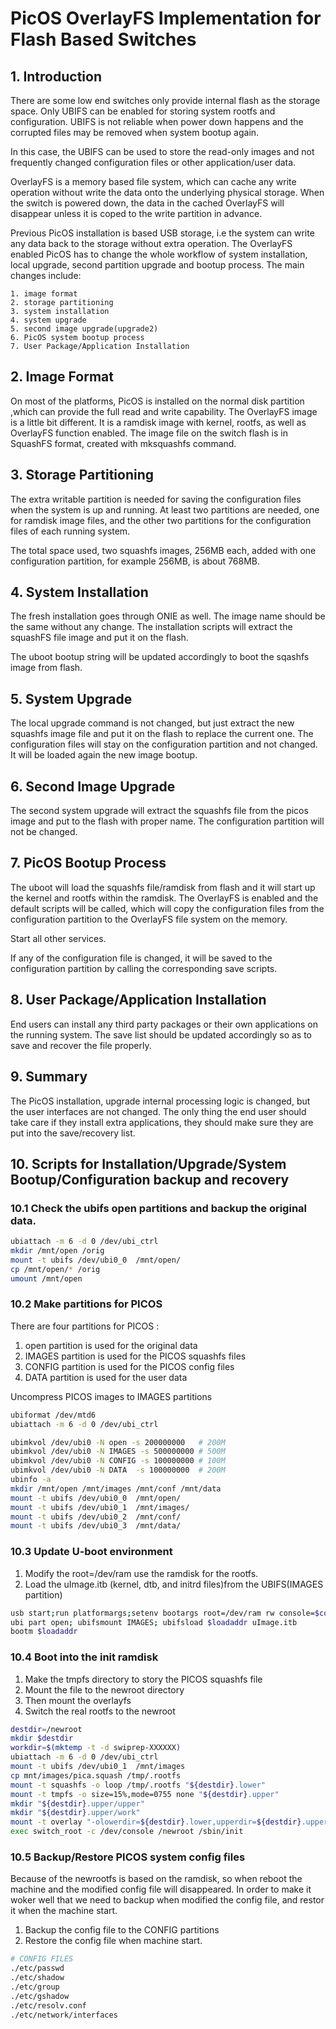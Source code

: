 # PicOS OverlayFS Implementation for Flash Based Switches

## 1. Introduction

There are some low end switches only provide internal flash as the storage space. Only UBIFS can be enabled for storing system rootfs and configuration. UBIFS is not reliable when power down happens and the corrupted files may be removed when system bootup again.

In this case, the UBIFS can be used to store the read-only images and not frequently changed configuration files or other application/user data.

OverlayFS is a memory based file system, which can cache any write operation without write the data onto the underlying physical storage. When the switch is powered down, the data in the cached OverlayFS will disappear unless it is coped to the write partition in advance.

Previous PicOS installation is based USB storage, i.e the system can write any data back to the storage without extra operation. The OverlayFS enabled PicOS has to change the whole workflow of system installation, local upgrade, second partition upgrade and bootup process. The main changes include:

    1. image format
    2. storage partitioning
    3. system installation
    4. system upgrade
    5. second image upgrade(upgrade2)
    6. PicOS system bootup process
    7. User Package/Application Installation

## 2. Image Format

On most of the platforms, PicOS is installed on the normal disk partition ,which can provide the full read and write capability. The OverlayFS image is a little bit different. It is a ramdisk image with kernel, rootfs, as well as OverlayFS function enabled. The image file on the switch flash is in SquashFS format, created with mksquashfs command.

## 3. Storage Partitioning

The extra writable partition is needed for saving the configuration files when the system is up and running. At least two partitions are needed, one for ramdisk image files, and the other two partitions for the configuration files of each running system.

The total space used, two squashfs images, 256MB each, added with one configuration partition, for example 256MB, is about 768MB.

## 4. System Installation

The fresh installation goes through ONIE as well. The image name should be the same without any change. The installation scripts will extract the squashFS file image and put it on the flash.

The uboot bootup string will be updated accordingly to boot the sqashfs image from flash.

## 5. System Upgrade

The local upgrade command is not changed, but just extract the new squashfs image file and put it on the flash to replace the current one.
The configuration files will stay on the configuration partition and not changed. It will be loaded again the new image bootup.

## 6. Second Image Upgrade

The second system upgrade will extract the squashfs file from the picos image and put to the flash with proper name.
The configuration partition will not be changed.

## 7. PicOS Bootup Process

The uboot will load the squashfs file/ramdisk from flash and it will start up the kernel and rootfs within the ramdisk.
The OverlayFS is enabled and the default scripts will be called, which will copy the configuration files from the configuration partition to the OverlayFS file system on the memory.

Start all other services.

If any of the configuration file is changed, it will be saved to the configuration partition by calling the corresponding save scripts.

## 8. User Package/Application Installation

End users can install any third party packages or their own applications on the running system.
The save list should be updated accordingly so as to save and recover the file properly.

## 9. Summary

The PicOS installation, upgrade internal processing logic is changed, but the user interfaces are not changed.
The only thing the end user should take care if they install extra applications, they should make sure they are put into the save/recovery list.

## 10.  Scripts for Installation/Upgrade/System Bootup/Configuration backup and recovery

### 10.1 Check the ubifs open partitions and backup the original data.

```bash
ubiattach -m 6 -d 0 /dev/ubi_ctrl
mkdir /mnt/open /orig
mount -t ubifs /dev/ubi0_0  /mnt/open/
cp /mnt/open/* /orig
umount /mnt/open
```

### 10.2 Make partitions for PICOS

There are four partitions for PICOS :

1. open partition is used for the original data
2. IMAGES partition is used for the PICOS squashfs files
3. CONFIG partition is used for the PICOS config files
4. DATA partition is used for the user data

Uncompress PICOS images to IMAGES partitions

```bash
ubiformat /dev/mtd6
ubiattach -m 6 -d 0 /dev/ubi_ctrl

ubimkvol /dev/ubi0 -N open -s 200000000   # 200M
ubimkvol /dev/ubi0 -N IMAGES -s 500000000 # 500M
ubimkvol /dev/ubi0 -N CONFIG -s 100000000 # 100M
ubimkvol /dev/ubi0 -N DATA  -s 100000000  # 200M
ubinfo -a
mkdir /mnt/open /mnt/images /mnt/conf /mnt/data
mount -t ubifs /dev/ubi0_0  /mnt/open/
mount -t ubifs /dev/ubi0_1  /mnt/images/
mount -t ubifs /dev/ubi0_2  /mnt/conf/
mount -t ubifs /dev/ubi0_3  /mnt/data/
```

### 10.3 Update U-boot environment

1. Modify the root=/dev/ram use the ramdisk for the rootfs.
2. Load the uImage.itb (kernel, dtb, and initrd files)from the UBIFS(IMAGES partition)

```bash
usb start;run platformargs;setenv bootargs root=/dev/ram rw console=$consoledev,$baudrate rootdelay=10 $mtdparts;
ubi part open; ubifsmount IMAGES; ubifsload $loadaddr uImage.itb
bootm $loadaddr
```

### 10.4 Boot into the init ramdisk

1. Make the tmpfs directory to story the PICOS squashfs file
2. Mount the file to the newroot directory
3. Then mount the overlayfs
4. Switch the real rootfs to the newroot

```bash
destdir=/newroot
mkdir $destdir
workdir=$(mktemp -t -d swiprep-XXXXXX)
ubiattach -m 6 -d 0 /dev/ubi_ctrl
mount -t ubifs /dev/ubi0_1  /mnt/images
cp mnt/images/pica.squash /tmp/.rootfs 
mount -t squashfs -o loop /tmp/.rootfs "${destdir}.lower"                  
mount -t tmpfs -o size=15%,mode=0755 none "${destdir}.upper"               
mkdir "${destdir}.upper/upper"                                             
mkdir "${destdir}.upper/work"                                              
mount -t overlay "-olowerdir=${destdir}.lower,upperdir=${destdir}.upper/upper,workdir=${destdir}.upper/work" overlay "$destdir"
exec switch_root -c /dev/console /newroot /sbin/init
```

### 10.5 Backup/Restore PICOS system config files

Because of the newrootfs is based on the ramdisk, so when reboot the machine and the modified config file will disappeared. In order to make it woker well that we need to backup when modified the config file, and restor it when the machine start.

1. Backup the config file to the CONFIG partitions
2. Restore the config file when machine start.

```bash
# CONFIG FILES
./etc/passwd
./etc/shadow
./etc/group
./etc/gshadow
./etc/resolv.conf
./etc/network/interfaces
```